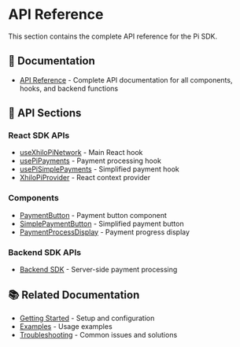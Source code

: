 # API Reference

This section contains the complete API reference for the Pi SDK.

## 📖 Documentation

- [API Reference](./api-reference.md) - Complete API documentation for all components, hooks, and backend functions

## 🔧 API Sections

### React SDK APIs
- [useXhiloPiNetwork](../react/useXhiloPiNetwork.md) - Main React hook
- [usePiPayments](../react/usePiPayments.md) - Payment processing hook
- [usePiSimplePayments](../react/usePiSimplePayments.md) - Simplified payment hook
- [XhiloPiProvider](../react/provider-hooks.md) - React context provider

### Components
- [PaymentButton](../react/PaymentButton.md) - Payment button component
- [SimplePaymentButton](../react/SimplePaymentButton.md) - Simplified payment button
- [PaymentProcessDisplay](../react/PaymentProcessDisplay.md) - Payment progress display

### Backend SDK APIs
- [Backend SDK](../backend/README.md) - Server-side payment processing

## 📚 Related Documentation

- [Getting Started](../getting-started/) - Setup and configuration
- [Examples](../examples/) - Usage examples
- [Troubleshooting](../troubleshooting/) - Common issues and solutions

